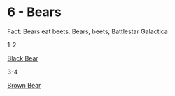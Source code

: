 # 6 - Bears

Fact: Bears eat beets. Bears, beets, Battlestar Galactica

  

1-2

[Black Bear](https://www.dndbeyond.com/monsters/black-bear)

3-4

[Brown Bear](https://www.dndbeyond.com/monsters/brown-bear)